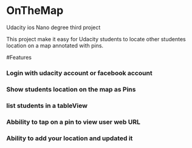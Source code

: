 # OnTheMap
Udacity ios Nano degree third project 

This project make it easy for Udacity students to locate other studentes location on a map annotated with pins.

#Features
### Login with udacity account or facebook account
### Show students location on the map as Pins
### list students in a tableView
### Abbility to tap on a pin to view user web URL
### Ability to add your location and updated it 
